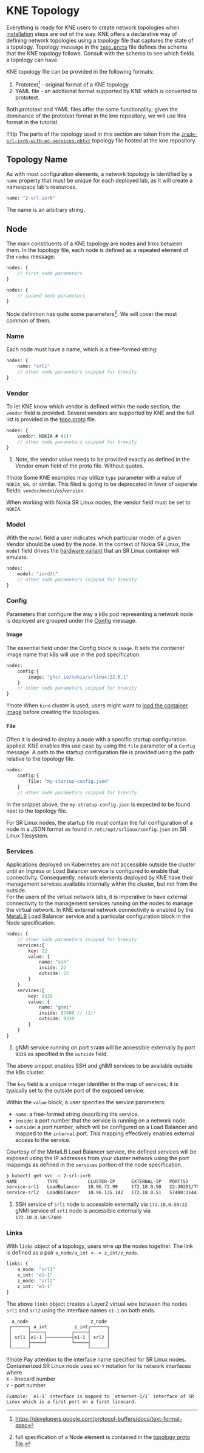 # KNE Topology

Everything is ready for KNE users to create network topologies when [installation](installation.md) steps are out of the way. KNE offers a declarative way of defining network topologies using a topology file that captures the state of a topology. Topology message in the [`topo.proto`](https://github.com/openconfig/kne/blob/9d835bbaa1e4b26ab03b0d456461a044f2ec9ea0/proto/topo.proto) file defines the schema that the KNE topology follows. Consult with the schema to see which fields a topology can have.

KNE topology file can be provided in the following formats:

1. Prototext[^1] - original format of a KNE topology.
2. YAML file - an additional format supported by KNE which is converted to prototext.

Both prototext and YAML files offer the same functionality; given the dominance of the prototext format in the kne repository, we will use this format in the tutorial.

!!!tip
    The parts of the topology used in this section are taken from the [`2node-srl-ixr6-with-oc-services.pbtxt`](https://github.com/openconfig/kne/blob/main/examples/srlinux/2node-srl-ixr6-with-oc-services.pbtxt) topology file hosted at the kne repository.

## Topology Name

As with most configuration elements, a network topology is identified by a `name` property that must be unique for each deployed lab, as it will create a namespace lab's resources.

```proto
name: "2-srl-ixr6"
```

The name is an arbitrary string.

## Node

The main constituents of a KNE topology are nodes and links between them. In the topology file, each node is defined as a repeated element of the `nodes` message:

```proto title="nodes definition in a topology file (prototext format)"
nodes: {
    // first node parameters
}

nodes: {
    // second node parameters
}
```

Node definition has quite some parameters[^2]. We will cover the most common of them.

### Name

Each node must have a name, which is a free-formed string:

```proto
nodes: {
    name: "srl1"
    // other node parameters snipped for brevity
}
```

### Vendor

To let KNE know which vendor is defined within the node section, the `vendor` field is provided. Several vendors are supported by KNE and the full list is provided in the [topo.proto](https://github.com/openconfig/kne/blob/9d835bbaa1e4b26ab03b0d456461a044f2ec9ea0/proto/topo.proto#L30) file.

```proto
nodes: {
    vendor: NOKIA # (1)!
    // other node parameters snipped for brevity
}
```

1. Note, the vendor value needs to be provided exactly as defined in the Vendor enum field of the proto file. Without quotes.

!!!note
    Some KNE examples may utilize `type` parameter with a value of `NOKIA_SRL` or similar. This filed is going to be deprecated in favor of seperate fields: `vendor`/`model`/`os`/`version`.

When working with Nokia SR Linux nodes, the vendor field must be set to `NOKIA`.

### Model

With the `model` field a user indicates which particular model of a given Vendor should be used by the node. In the context of Nokia SR Linux, the `model` field drives the [hardware variant](../../../../kb/hwtypes.md) that an SR Linux container will emulate.

```proto
nodes: 
    model: "ixrd3l"
    // other node parameters snipped for brevity
}
```

### Config

Parameters that configure the way a k8s pod representing a network node is deployed are grouped under the [Config](https://github.com/openconfig/kne/blob/9d835bbaa1e4b26ab03b0d456461a044f2ec9ea0/proto/topo.proto#L112) message.

#### Image

The essential field under the Config block is `image`. It sets the container image name that k8s will use in the pod specification.

```proto
nodes:
    config:{
        image: "ghcr.io/nokia/srlinux:22.6.1"
    }
    // other node parameters snipped for brevity
}
```

!!!note
    When `kind` cluster is used, users might want to [load the container image](installation.md#image-load) before creating the topologies.

#### File

Often it is desired to deploy a node with a specific startup configuration applied. KNE enables this use case by using the `file` parameter of a `Config` message. A path to the startup configuration file is provided using the path relative to the topology file.

```proto
nodes:
    config:{
        file: "my-startup-config.json"
    }
    // other node parameters snipped for brevity
```

In the snippet above, the `my-stratup-config.json` is expected to be found next to the topology file.

For SR Linux nodes, the startup file must contain the full configuration of a node in a JSON format as found in `/etc/opt/srlinux/config.json` on SR Linux filesystem.

### Services

Applications deployed on Kubernetes are not accessible outside the cluster until an Ingress or Load Balancer service is configured to enable that connectivity. Consequently, network elements deployed by KNE have their management services available internally within the cluster, but not from the outside.  
For the users of the virtual network labs, it is imperative to have external connectivity to the management services running on the nodes to manage the virtual network. In KNE external network connectivity is enabled by the [MetalLB](https://metallb.universe.tf) Load Balancer service and a particular configuration block in the Node specification.

```proto
nodes: {
    // other node parameters snipped for brevity
    services:{
        key: 22
        value: {
            name: "ssh"
            inside: 22
            outside: 22
        }
    }
    services:{
        key: 9339
        value: {
            name: "gnmi"
            inside: 57400 // (1)!
            outside: 9339
        }
    }
}
```

1. gNMI service running on port `57400` will be accessible externally by port `9339` as specified in the `outside` field.

The above snippet enables SSH and gNMI services to be available outside the k8s cluster.

The `key` field is a unique integer identifier in the map of services; it is typically set to the outside port of the exposed service.

Within the `value` block, a user specifies the service parameters:

- `name`: a free-formed string describing the service.
- `inside`: a port number that the service is running on a network node.
- `outside`: a port number, which will be configured on a Load Balancer and mapped to the `internal` port. This mapping effectively enables external access to the service.

Courtesy of the MetalLB Load Balancer service, the defined services will be exposed using the IP addresses from your cluster network using the port mappings as defined in the `services` portion of the node specification.

```bash title="Management services exposed by Load Balancer"
❯ kubectl get svc -n 2-srl-ixr6
NAME           TYPE           CLUSTER-IP      EXTERNAL-IP   PORT(S)                        AGE
service-srl1   LoadBalancer   10.96.72.99     172.18.0.50   22:30281/TCP,57400:30333/TCP   2m7s # (1)!
service-srl2   LoadBalancer   10.96.135.142   172.18.0.51   57400:31443/TCP,22:30266/TCP   2m6s
```

1. SSH service of `srl1` node is accessible externally via `172.18.0.50:22`  
    gNMI service of `srl1` node is accessible externally via `172.18.0.50:57400`

### Links

With `links` object of a topology, users wire up the nodes together. The link is defined as a pair `a_node/a_int <--> z_int/z_node`.

```proto
links: {
    a_node: "srl1"
    a_int: "e1-1"
    z_node: "srl2"
    z_int: "e1-1"
}
```

The above `links` object creates a Layer2 virtual wire between the nodes `srl1` and `srl2` using the interface names `e1-1` on both ends.

```console
  a_node                       z_node
 ┌──────┐ a_int          z_int┌──────┐
 │      ├─────┐         ┌─────┤      │
 │ srl1 │e1-1 ├─────────┤e1-1 │ srl2 │
 │      ├─────┘         └─────┤      │
 └──────┘                     └──────┘
```

!!!note
    Pay attention to the interface name specified for SR Linux nodes. Containerized SR Linux node uses `eX-Y` notation for its network interfaces where  
      `X` - linecard number  
      `Y` - port number

    Example: `e1-1` interface is mapped to `ethernet-1/1` interface of SR Linux which is a first port on a first linecard.

[^1]: https://developers.google.com/protocol-buffers/docs/text-format-spec
[^2]: full specification of a Node element is contained in the [topology proto file](https://github.com/openconfig/kne/blob/9d835bbaa1e4b26ab03b0d456461a044f2ec9ea0/proto/topo.proto#L44-L80).
